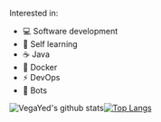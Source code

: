 Interested in:

* 💻 Software development
* :school_satchel: Self learning
* :coffee: Java
* :whale: Docker
* :zap: DevOps
* :robot: Bots


![VegaYed's github stats](https://github-readme-stats-snowy-zeta.vercel.app/api?username=vegayed&show_icons=true&theme=tokyonight)[![Top Langs](https://github-readme-stats.vercel.app/api/top-langs/?username=vegayed&layout=compact&theme=tokyonight)](https://github.com/anuraghazra/github-readme-stats)

